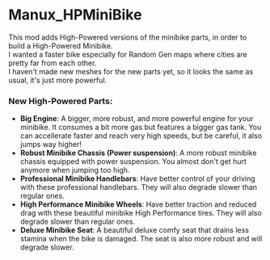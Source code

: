 # Manux_HPMiniBike

This mod adds High-Powered versions of the minibike parts, in order to build a High-Powered Minibike.  
I wanted a faster bike especially for Random Gen maps where cities are pretty far from each other.  
I haven't made new meshes for the new parts yet, so it looks the same as usual, it's just more powerful.

### New High-Powered Parts:
- **Big Engine**: A bigger, more robust, and more powerful engine for your minibike. It consumes a bit more gas but features a bigger gas tank. You can accellerate faster and reach very high speeds, but be careful, it also jumps way higher!
- **Robust Minibike Chassis (Power suspension)**: A more robust minibike chassis equipped with power suspension. You almost don't get hurt anymore when jumping too high.
- **Professional Minibike Handlebars**: Have better control of your driving with these professional handlebars. They will also degrade slower than regular ones.
- **High Performance Minibike Wheels**: Have better traction and reduced drag with these beautiful minibike High Performance tires. They will also degrade slower than regular ones.
- **Deluxe Minibike Seat**: A beautiful deluxe comfy seat that drains less stamina when the bike is damaged. The seat is also more robust and will degrade slower.
